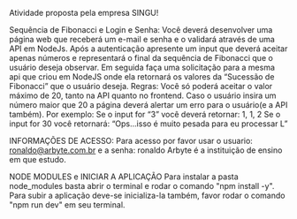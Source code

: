 Atividade proposta pela empresa SINGU!

Sequência de Fibonacci e Login e Senha:
Você deverá desenvolver uma página web que receberá um e-mail e senha e o
validará através de uma API em NodeJs.
Após a autenticação apresente um input que deverá aceitar apenas números e
representará o final da sequência de Fibonacci que o usuário deseja observar.
Em seguida faça uma solicitação para a mesma api que criou em NodeJS onde
ela retornará os valores da “Sucessão de Fibonacci” que o usuário deseja.
Regras:
Você só poderá aceitar o valor máximo de 20, tanto na API quanto no frontend.
Caso o usuário insira um número maior que 20 a página deverá alertar um erro
para o usuário(e a API também).
Por exemplo:
Se o input for “3” você deverá retornar: 1, 1, 2
Se o input for 30 você retornará: “Ops...isso é muito pesada para eu processar
L”

INFORMAÇÕES DE ACESSO:
Para acesso por favor usar o usuario: ronaldo@arbyte.com.br e a senha: ronaldo
Arbyte é a instituição de ensino em que estudo.

NODE MODULES e INICIAR A APLICAÇÃO
Para instalar a pasta node_modules basta abrir o terminal e rodar o comando "npm install -y".
Para subir a aplicação deve-se inicializa-la também, favor rodar o comando "npm run dev" em seu terminal.